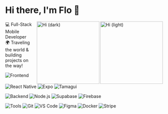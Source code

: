 # Hi there, I'm Flo 👋
<img align='right' src="https://media4.giphy.com/media/v1.Y2lkPTc5MGI3NjExMDQ0azUyYmVseWl1eWR0MTVyNGF2M3V4Zmt6eXBlbmk3ZnJraHVyYiZlcD12MV9pbnRlcm5hbF9naWZfYnlfaWQmY3Q9cw/YQS7fc2JAylV6Cxcwi/giphy.gif#gh-light-mode-only" width="200" alt="Hi (light)" />
<img align='right' src="https://media2.giphy.com/media/v1.Y2lkPTc5MGI3NjExYmgwOTF0bXhhbnBjZTlucWZtdzk0YmRiNzZpYnE0dHhnYWJteHl4cSZlcD12MV9pbnRlcm5hbF9naWZfYnlfaWQmY3Q9cw/07MiismGCnKMWYiWGy/giphy.gif#gh-dark-mode-only"  width="200" alt="Hi (dark)"  />


💻 Full-Stack Mobile Developer  
🌍 Traveling the world & building projects on the way!


![Frontend](https://img.shields.io/badge/-Frontend-blueviolet?style=for-the-badge) 
![React Native](https://img.shields.io/badge/React_Native-61DAFB?style=for-the-badge&logo=react&logoColor=black)
![Expo](https://img.shields.io/badge/Expo-000020?style=for-the-badge&logo=expo&logoColor=white)
![Tamagui](https://img.shields.io/badge/Tamagui-F76808?style=for-the-badge)

![Backend](https://img.shields.io/badge/-Backend-darkgreen?style=for-the-badge)
![Node.js](https://img.shields.io/badge/Node.js-339933?style=for-the-badge&logo=node.js&logoColor=white) 
![Supabase](https://img.shields.io/badge/Supabase-3ECF8E?style=for-the-badge&logo=supabase&logoColor=white)
![Firebase](https://img.shields.io/badge/Firebase-FFCA28?style=for-the-badge&logo=firebase&logoColor=black)

![Tools](https://img.shields.io/badge/-Tools-darkred?style=for-the-badge) 
![Git](https://img.shields.io/badge/Git-F05032?style=for-the-badge&logo=git&logoColor=white)
![VS Code](https://img.shields.io/badge/VS_Code-007ACC?style=for-the-badge&logo=visual-studio-code&logoColor=white)
![Figma](https://img.shields.io/badge/Figma-F24E1E?style=for-the-badge&logo=figma&logoColor=white)
![Docker](https://img.shields.io/badge/Docker-2496ED?style=for-the-badge&logo=docker&logoColor=white)
![Stripe](https://img.shields.io/badge/Stripe-008CDD?style=for-the-badge&logo=stripe&logoColor=white)

<!--
**flhember/flhember** is a ✨ _special_ ✨ repository because its `README.md` (this file) appears on your GitHub profile.

Here are some ideas to get you started:

- 🔭 I’m currently working on ...
- 🌱 I’m currently learning ...
- 👯 I’m looking to collaborate on ...
- 🤔 I’m looking for help with ...
- 💬 Ask me about ...
- 📫 How to reach me: ...
- 😄 Pronouns: ...
- ⚡ Fun fact: ...
-->
